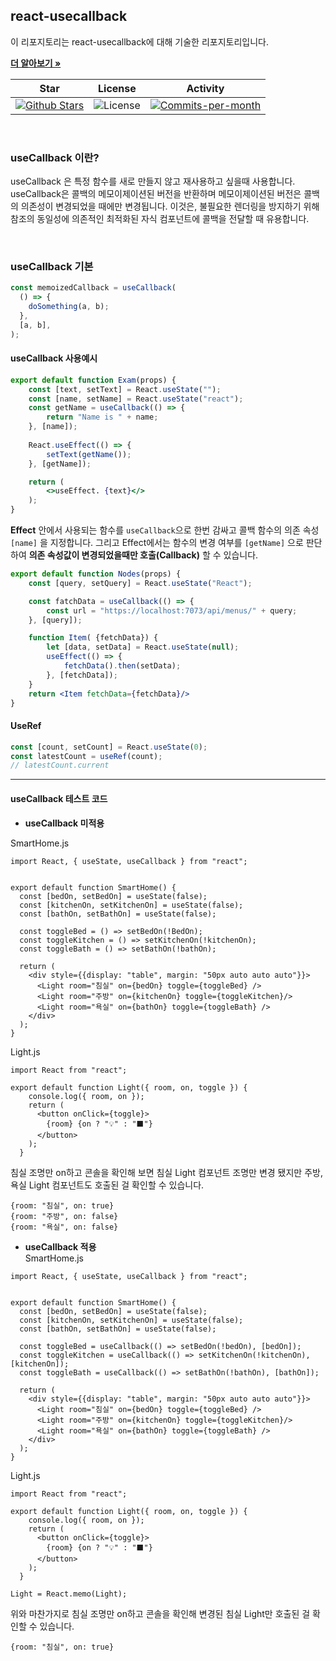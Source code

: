 ## react-usecallback

이 리포지토리는 react-usecallback에 대해 기술한 리포지토리입니다. <br />

<a href="https://github.com/devncore/devncore"><strong>더 알아보기 »</strong></a>
 
| Star | License | Activity |
|:----:|:-------:|:--------:|
| <a href="https://github.com/devncore/docs/stargazers"><img src="https://img.shields.io/github/stars/devncore/docs" alt="Github Stars"></a> | <img src="https://img.shields.io/github/license/devncore/docs" alt="License"> | <a href="https://github.com/devncore/docs/pulse"><img src="https://img.shields.io/github/commit-activity/m/devncore/docs" alt="Commits-per-month"></a> |

<br />

### useCallback 이란?
useCallback 은 특정 함수를 새로 만들지 않고 재사용하고 싶을때 사용합니다.
useCallback은 콜백의 메모이제이션된 버전을 반환하며 메모이제이션된 버전은 콜백의 의존성이 변경되었을 때에만 변경됩니다. 이것은, 불필요한 렌더링을 방지하기 위해 참조의 동일성에 의존적인 최적화된 자식 컴포넌트에 콜백을 전달할 때 유용합니다.

<br />

### useCallback 기본

```jsx
const memoizedCallback = useCallback(
  () => {
    doSomething(a, b);
  },
  [a, b],
);
```


#### useCallback 사용예시
```jsx
export default function Exam(props) {
    const [text, setText] = React.useState("");
    const [name, setName] = React.useState("react");
    const getName = useCallback(() => {
        return "Name is " + name;
    }, [name]);
    
    React.useEffect(() => {
        setText(getName());        
    }, [getName]);

    return (
        <>useEffect. {text}</>
    );
}
```

**Effect** 안에서 사용되는 함수를 `useCallback`으로 한번 감싸고 콜백 함수의 의존 속성 `[name]` 을 지정합니다. 그리고 Effect에서는 함수의 변경 여부를 `[getName]` 으로 판단하여 **의존 속성값이 변경되었을때만 호출(Callback)** 할 수 있습니다.

```jsx
export default function Nodes(props) {
    const [query, setQuery] = React.useState("React");

    const fatchData = useCallback(() => {
        const url = "https://localhost:7073/api/menus/" + query;
    }, [query]);

    function Item( {fetchData}) {
        let [data, setData] = React.useState(null);
        useEffect(() => {
            fetchData().then(setData);
        }, [fetchData]);
    }
    return <Item fetchData={fetchData}/>
}
```

#### UseRef
```jsx
const [count, setCount] = React.useState(0);
const latestCount = useRef(count);
// latestCount.current
```

* * *

#### useCallback 테스트 코드
- **useCallback 미적용**    

SmartHome.js
```JSX
import React, { useState, useCallback } from "react";


export default function SmartHome() {
  const [bedOn, setBedOn] = useState(false);
  const [kitchenOn, setKitchenOn] = useState(false);
  const [bathOn, setBathOn] = useState(false);

  const toggleBed = () => setBedOn(!BedOn);
  const toggleKitchen = () => setKitchenOn(!kitchenOn);
  const toggleBath = () => setBathOn(!bathOn);

  return (
    <div style={{display: "table", margin: "50px auto auto auto"}}>
      <Light room="침실" on={bedOn} toggle={toggleBed} />
      <Light room="주방" on={kitchenOn} toggle={toggleKitchen}/>
      <Light room="욕실" on={bathOn} toggle={toggleBath} />
    </div>
  );
}
```

Light.js
```JSX
import React from "react";

export default function Light({ room, on, toggle }) {
    console.log({ room, on });
    return (
      <button onClick={toggle}>
        {room} {on ? "💡" : "⬛"}
      </button>
    );
  }
```

침실 조명만 on하고 콘솔을 확인해 보면 침실 Light 컴포넌트 조명만 변경 됐지만 주방, 욕실 Light 컴포넌트도 호출된 걸 확인할 수 있습니다.
```JSX
{room: "침실", on: true}
{room: "주방", on: false}
{room: "욕실", on: false}
```

- **useCallback 적용**    
SmartHome.js

```JSX
import React, { useState, useCallback } from "react";


export default function SmartHome() {
  const [bedOn, setBedOn] = useState(false);
  const [kitchenOn, setKitchenOn] = useState(false);
  const [bathOn, setBathOn] = useState(false);

  const toggleBed = useCallback(() => setBedOn(!bedOn), [bedOn]);
  const toggleKitchen = useCallback(() => setKitchenOn(!kitchenOn),[kitchenOn]);
  const toggleBath = useCallback(() => setBathOn(!bathOn), [bathOn]);

  return (
    <div style={{display: "table", margin: "50px auto auto auto"}}>
      <Light room="침실" on={bedOn} toggle={toggleBed} />
      <Light room="주방" on={kitchenOn} toggle={toggleKitchen}/>
      <Light room="욕실" on={bathOn} toggle={toggleBath} />
    </div>
  );
}
```

Light.js
```JSX
import React from "react";

export default function Light({ room, on, toggle }) {
    console.log({ room, on });
    return (
      <button onClick={toggle}>
        {room} {on ? "💡" : "⬛"}
      </button>
    );
  }
  
Light = React.memo(Light);
```

위와 마찬가지로 침실 조명만 on하고 콘솔을 확인해 변경된 침실 Light만 호출된 걸 확인할 수 있습니다.
```JSX
{room: "침실", on: true}
```
